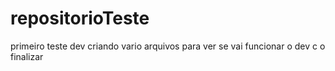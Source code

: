 # repositorioTeste
primeiro teste dev
criando vario arquivos para ver se vai funcionar o dev c o finalizar
